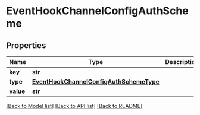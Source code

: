 # EventHookChannelConfigAuthScheme

## Properties
Name | Type | Description | Notes
------------ | ------------- | ------------- | -------------
**key** | **str** |  | [optional] 
**type** | [**EventHookChannelConfigAuthSchemeType**](EventHookChannelConfigAuthSchemeType.md) |  | [optional] 
**value** | **str** |  | [optional] 

[[Back to Model list]](../README.md#documentation-for-models) [[Back to API list]](../README.md#documentation-for-api-endpoints) [[Back to README]](../README.md)

